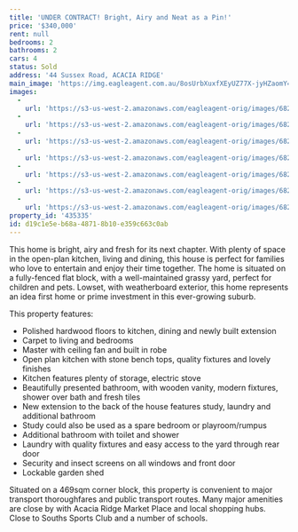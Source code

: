 ```yaml
---
title: 'UNDER CONTRACT! Bright, Airy and Neat as a Pin!'
price: '$340,000'
rent: null
bedrooms: 2
bathrooms: 2
cars: 4
status: Sold
address: '44 Sussex Road, ACACIA RIDGE'
main_image: 'https://img.eagleagent.com.au/8osUrbXuxfXEyUZ77X-jyHZaomY=/1280x854/smart/https://s3-us-west-2.amazonaws.com/eagleagent-orig/images/6823345/120315169-image-M.jpg'
images:
  -
    url: 'https://s3-us-west-2.amazonaws.com/eagleagent-orig/images/6823351/120315169-image-F.jpg'
  -
    url: 'https://s3-us-west-2.amazonaws.com/eagleagent-orig/images/6823350/120315169-image-E.jpg'
  -
    url: 'https://s3-us-west-2.amazonaws.com/eagleagent-orig/images/6823349/120315169-image-D.jpg'
  -
    url: 'https://s3-us-west-2.amazonaws.com/eagleagent-orig/images/6823348/120315169-image-C.jpg'
  -
    url: 'https://s3-us-west-2.amazonaws.com/eagleagent-orig/images/6823347/120315169-image-B.jpg'
  -
    url: 'https://s3-us-west-2.amazonaws.com/eagleagent-orig/images/6823346/120315169-image-A.jpg'
  -
    url: 'https://s3-us-west-2.amazonaws.com/eagleagent-orig/images/6823345/120315169-image-M.jpg'
property_id: '435335'
id: d19c1e5e-b68a-4871-8b10-e359c663c0ab
---
```

This home is bright, airy and fresh for its next chapter. With plenty of space in the open-plan kitchen, living and dining, this house is perfect for families who love to entertain and enjoy their time together. The home is situated on a fully-fenced flat block, with a well-maintained grassy yard, perfect for children and pets. Lowset, with weatherboard exterior, this home represents an idea first home or prime investment in this ever-growing suburb.

This property features:

*  Polished hardwood floors to kitchen, dining and newly built extension
*  Carpet to living and bedrooms
*  Master with ceiling fan and built in robe
*  Open plan kitchen with stone bench tops, quality fixtures and lovely finishes
*  Kitchen features plenty of storage, electric stove
*  Beautifully presented bathroom, with wooden vanity, modern fixtures, shower over bath and fresh tiles
*  New extension to the back of the house features study, laundry and additional bathroom
*  Study could also be used as a spare bedroom or playroom/rumpus
*  Additional bathroom with toilet and shower
*  Laundry with quality fixtures and easy access to the yard through rear door
*  Security and insect screens on all windows and front door
*  Lockable garden shed

Situated on a 469sqm corner block, this property is convenient to major transport thoroughfares and public transport routes. Many major amenities are close by with Acacia Ridge Market Place and local shopping hubs. Close to Souths Sports Club and a number of schools.